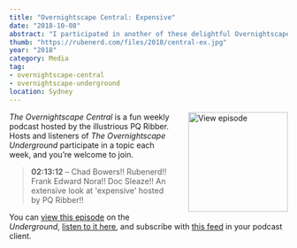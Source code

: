 ```yaml
---
title: "Overnightscape Central: Expensive"
date: "2018-10-08"
abstract: "I participated in another of these delightful Overnightscape Underground productions by PQ Ribber."
thumb: "https://rubenerd.com/files/2018/central-ex.jpg"
year: "2018"
category: Media
tag:
- overnightscape-central
- overnightscape-underground
location: Sydney
---
```

<p class="show-cover"><a href="https://onsug.com/archives/27271/"><img src="https://rubenerd.com/files/2018/central-ex.jpg" alt="View episode" style="float:right; margin:0 0 1em 2em; width:180px; height:180px;" /></a></p>

*The Overnightscape Central* is a fun weekly podcast hosted by the illustrious PQ Ribber. Hosts and listeners of *The Overnightscape Underground* participate in a topic each week, and you’re welcome to join.

> **02:13:12** – Chad Bowers!! Rubenerd!! Frank Edward Nora!! Doc Sleaze!! An extensive look at 'expensive' hosted by PQ Ribber!!

You can <a href="https://onsug.com/archives/27271/">view this episode</a> on the *Underground*, <a href="https://media.blubrry.com/onsug/p/onsug.com/shows/Oct18/onsug_Oct18_Central_ex.mp3">listen to it here</a>, and subscribe with <a href="https://onsug.com/archives/category/overnightscapecentral/feed/">this feed</a> in your podcast client.

